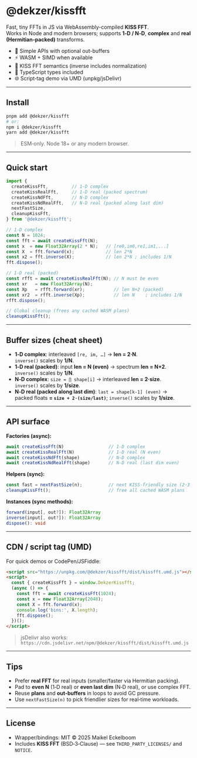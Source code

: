 # @dekzer/kissfft

Fast, tiny FFTs in JS via WebAssembly-compiled **KISS FFT**.  
Works in Node and modern browsers; supports **1‑D / N‑D**, **complex** and **real (Hermitian‑packed)** transforms.

- 🧠 Simple APIs with optional out-buffers
- ⚡️ WASM + SIMD when available
- 🧮 KISS FFT semantics (inverse includes normalization)
- 🧩 TypeScript types included
- 🌐 Script‑tag demo via UMD (unpkg/jsDelivr)

---

## Install

```bash
pnpm add @dekzer/kissfft
# or:
npm i @dekzer/kissfft
yarn add @dekzer/kissfft
```

> ESM‑only. Node 18+ or any modern browser.

---

## Quick start

```ts
import {
  createKissFft,         // 1-D complex
  createKissRealFft,     // 1-D real (packed spectrum)
  createKissNdFft,       // N-D complex
  createKissNdRealFft,   // N-D real (packed along last dim)
  nextFastSize,
  cleanupKissFft,
} from '@dekzer/kissfft';

// 1-D complex
const N = 1024;
const fft = await createKissFft(N);
const x  = new Float32Array(2 * N);   // [re0,im0,re1,im1,...]
const X  = fft.forward(x);            // len 2*N
const x2 = fft.inverse(X);            // len 2*N ; includes 1/N
fft.dispose();

// 1-D real (packed)
const rfft = await createKissRealFft(N); // N must be even
const xr   = new Float32Array(N);
const Xp   = rfft.forward(xr);           // len N+2 (packed)
const xr2  = rfft.inverse(Xp);           // len N    ; includes 1/N
rfft.dispose();

// Global cleanup (frees any cached WASM plans)
cleanupKissFft();
```

---

## Buffer sizes (cheat sheet)

- **1‑D complex**: interleaved `[re, im, …]` → **len = 2·N**.  
  `inverse()` scales by **1/N**.
- **1‑D real (packed)**: input **len = N (even)** → spectrum **len = N+2**.  
  `inverse()` scales by **1/N**.
- **N‑D complex**: `size = ∏ shape[i]` → interleaved **len = 2·size**.  
  `inverse()` scales by **1/size**.
- **N‑D real (packed along last dim)**: `last = shape[k‑1] (even)` →  
  packed floats **= `size + 2·(size/last)`**; `inverse()` scales by **1/size**.

---

## API surface

**Factories (async):**
```ts
await createKissFft(N)                 // 1-D complex
await createKissRealFft(N)             // 1-D real (N even)
await createKissNdFft(shape)           // N-D complex
await createKissNdRealFft(shape)       // N-D real (last dim even)
```

**Helpers (sync):**
```ts
const fast = nextFastSize(n);          // next KISS-friendly size (2·3·5 factors)
cleanupKissFft();                      // free all cached WASM plans
```

**Instances (sync methods):**
```ts
forward(input[, out?]): Float32Array
inverse(input[, out?]): Float32Array
dispose(): void
```

---

## CDN / script tag (UMD)

For quick demos or CodePen/JSFiddle:

```html
<script src="https://unpkg.com/@dekzer/kissfft/dist/kissfft.umd.js"></script>
<script>
  const { createKissFft } = window.DekzerKissfft;
  (async () => {
    const fft = await createKissFft(1024);
    const x = new Float32Array(2048);
    const X = fft.forward(x);
    console.log('bins:', X.length);
    fft.dispose();
  })();
</script>
```

> jsDelivr also works:  
> `https://cdn.jsdelivr.net/npm/@dekzer/kissfft/dist/kissfft.umd.js`

---

## Tips

- Prefer **real FFT** for real inputs (smaller/faster via Hermitian packing).
- Pad to **even N** (1‑D real) or **even last dim** (N‑D real), or use complex FFT.
- Reuse **plans** and **out‑buffers** in loops to avoid GC pressure.
- Use `nextFastSize(n)` to pick friendlier sizes for real‑time workloads.

---

## License

- Wrapper/bindings: MIT © 2025 Maikel Eckelboom  
- Includes **KISS FFT** (BSD‑3‑Clause) — see `THIRD_PARTY_LICENSES/` and `NOTICE`.
